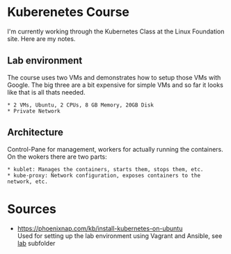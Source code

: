 # Kuberenetes Course

I'm currently working through the Kubernetes Class at the Linux Foundation site. Here are my notes.


## Lab environment
The course uses two VMs and demonstrates how to setup those VMs with Google. The big three are a bit
expensive for simple VMs and so far it looks like that is all thats needed.

    * 2 VMs, Ubuntu, 2 CPUs, 8 GB Memory, 20GB Disk
    * Private Network


## Architecture

Control-Pane for management, workers for actually running the containers.
On the wokers there are two parts:

    * kublet: Manages the containers, starts them, stops them, etc.
    * kube-proxy: Network configuration, exposes containers to the network, etc.


# Sources

* https://phoenixnap.com/kb/install-kubernetes-on-ubuntu \
  Used for setting up the lab environment using Vagrant and Ansible, see [lab](lab) subfolder
